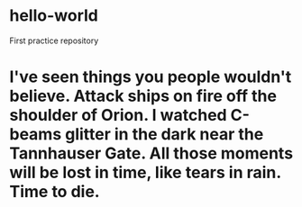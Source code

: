 # hello-world
First practice repository
# I've seen things you people wouldn't believe. Attack ships on fire off the shoulder of Orion. I watched C-beams glitter in the dark near the Tannhauser Gate. All those moments will be lost in time, like tears in rain. Time to die.
